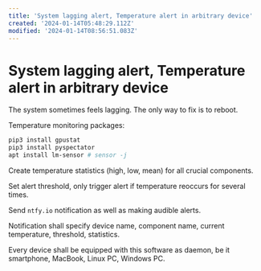 ```yaml
---
title: 'System lagging alert, Temperature alert in arbitrary device'
created: '2024-01-14T05:48:29.112Z'
modified: '2024-01-14T08:56:51.083Z'
---
```


# System lagging alert, Temperature alert in arbitrary device

The system sometimes feels lagging. The only way to fix is to reboot.

Temperature monitoring packages:

```bash
pip3 install gpustat
pip3 install pyspectator
apt install lm-sensor # sensor -j
```

Create temperature statistics (high, low, mean) for all crucial components.

Set alert threshold, only trigger alert if temperature reoccurs for several times.

Send `ntfy.io` notification as well as making audible alerts.

Notification shall specify device name, component name, current temperature, threshold, statistics.

Every device shall be equipped with this software as daemon, be it smartphone, MacBook, Linux PC, Windows PC.

